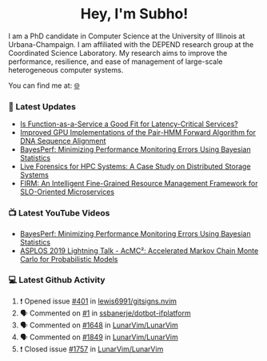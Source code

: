 <h1 align="center">Hey, I'm Subho!</h1>

I am a PhD candidate in Computer Science at the University of Illinois at Urbana-Champaign. I am affiliated with the
DEPEND research group at the Coordinated Science Laboratory. My research aims to improve the performance, resilience,
and ease of management of large-scale heterogeneous computer systems.

You can find me at: [🌐]

### 📕 Latest Updates
<!-- BLOG:START -->
- [Is Function-as-a-Service a Good Fit for Latency-Critical Services?](https://ssbaner2.cs.illinois.edu/publications/wosc2021/)
- [Improved GPU Implementations of the Pair-HMM Forward Algorithm for DNA Sequence Alignment](https://ssbaner2.cs.illinois.edu/publications/iccd2021/)
- [BayesPerf: Minimizing Performance Monitoring Errors Using Bayesian Statistics](https://ssbaner2.cs.illinois.edu/publications/asplos2021/)
- [Live Forensics for HPC Systems: A Case Study on Distributed Storage Systems](https://ssbaner2.cs.illinois.edu/publications/sc2020/)
- [FIRM: An Intelligent Fine-Grained Resource Management Framework for SLO-Oriented Microservices](https://ssbaner2.cs.illinois.edu/publications/osdi2020/)
<!-- BLOG:END -->

### 📺 Latest YouTube Videos
<!-- YOUTUBE:START -->
- [BayesPerf: Minimizing Performance Monitoring Errors Using Bayesian Statistics](https://www.youtube.com/watch?v=Y3d8Vu8g-Rw)
- [ASPLOS 2019 Lightning Talk - AcMC²: Accelerated Markov Chain Monte Carlo for Probabilistic Models](https://www.youtube.com/watch?v=3l_ZuBkZjJk)
<!-- YOUTUBE:END -->

### 💻 Latest Github Activity
<!--START_SECTION:activity-->
1. ❗️ Opened issue [#401](https://github.com/lewis6991/gitsigns.nvim/issues/401) in [lewis6991/gitsigns.nvim](https://github.com/lewis6991/gitsigns.nvim)
2. 🗣 Commented on [#1](https://github.com/ssbanerje/dotbot-ifplatform/issues/1) in [ssbanerje/dotbot-ifplatform](https://github.com/ssbanerje/dotbot-ifplatform)
3. 🗣 Commented on [#1648](https://github.com/LunarVim/LunarVim/issues/1648) in [LunarVim/LunarVim](https://github.com/LunarVim/LunarVim)
4. 🗣 Commented on [#1849](https://github.com/LunarVim/LunarVim/issues/1849) in [LunarVim/LunarVim](https://github.com/LunarVim/LunarVim)
5. ❗️ Closed issue [#1757](https://github.com/LunarVim/LunarVim/issues/1757) in [LunarVim/LunarVim](https://github.com/LunarVim/LunarVim)
<!--END_SECTION:activity-->

[🌐]: https://ssbaner2.cs.illinois.edu/
